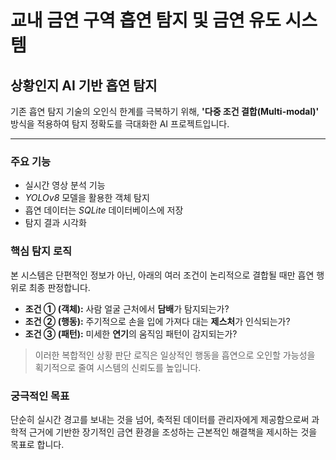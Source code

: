 # 교내 금연 구역 흡연 탐지 및 금연 유도 시스템

## 상황인지 AI 기반 흡연 탐지

기존 흡연 탐지 기술의 오인식 한계를 극복하기 위해, **'다중 조건 결합(Multi-modal)'** 방식을 적용하여 탐지 정확도를 극대화한 AI 프로젝트입니다.

---

### 주요 기능
- 실시간 영상 분석 기능
- *YOLOv8* 모델을 활용한 객체 탐지
- 흡연 데이터는 *SQLite* 데이터베이스에 저장
- 탐지 결과 시각화


### 핵심 탐지 로직

본 시스템은 단편적인 정보가 아닌, 아래의 여러 조건이 논리적으로 결합될 때만 흡연 행위로 최종 판정합니다.

- **조건 ① (객체):** 사람 얼굴 근처에서 **담배**가 탐지되는가?
- **조건 ② (행동):** 주기적으로 손을 입에 가져다 대는 **제스처**가 인식되는가?
- **조건 ③ (패턴):** 미세한 **연기**의 움직임 패턴이 감지되는가?

> 이러한 복합적인 상황 판단 로직은 일상적인 행동을 흡연으로 오인할 가능성을 획기적으로 줄여 시스템의 신뢰도를 높입니다.

### 궁극적인 목표

단순히 실시간 경고를 보내는 것을 넘어, 축적된 데이터를 관리자에게 제공함으로써 과학적 근거에 기반한 장기적인 금연 환경을 조성하는 근본적인 해결책을 제시하는 것을 목표로 합니다.


